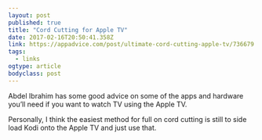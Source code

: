 ```yaml
---
layout: post 
published: true 
title: "Cord Cutting for Apple TV" 
date: 2017-02-16T20:50:41.358Z 
link: https://appadvice.com/post/ultimate-cord-cutting-apple-tv/736679 
tags:
  - links
ogtype: article 
bodyclass: post 
---
```


Abdel Ibrahim has some good advice on some of the apps and hardware you’ll need if you want to watch TV using the Apple TV.

Personally, I think the easiest method for full on cord cutting is still to side load Kodi onto the Apple TV and just use that. 
